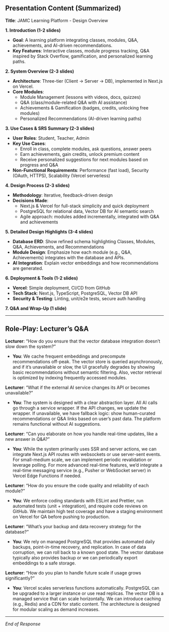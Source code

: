## Presentation Content (Summarized)

**Title**: JAMC Learning Platform - Design Overview

**1. Introduction (1-2 slides)**  
- **Goal**: A learning platform integrating classes, modules, Q&A, achievements, and AI-driven recommendations.
- **Key Features**: Interactive classes, module progress tracking, Q&A inspired by Stack Overflow, gamification, and personalized learning paths.

**2. System Overview (2-3 slides)**  
- **Architecture**: Three-tier (Client → Server → DB), implemented in Next.js on Vercel.  
- **Core Modules**:  
  - Module Management (lessons with videos, docs, quizzes)  
  - Q&A (class/module-related Q&A with AI assistance)  
  - Achievements & Gamification (badges, credits, unlocking free modules)  
  - Personalized Recommendations (AI-driven learning paths)

**3. Use Cases & SRS Summary (2-3 slides)**  
- **User Roles**: Student, Teacher, Admin  
- **Key Use Cases**:  
  - Enroll in class, complete modules, ask questions, answer peers  
  - Earn achievements, gain credits, unlock premium content
  - Receive personalized suggestions for next modules based on progress and Q&A
- **Non-Functional Requirements**: Performance (fast load), Security (OAuth, HTTPS), Scalability (Vercel serverless)

**4. Design Process (2-3 slides)**  
- **Methodology**: Iterative, feedback-driven design  
- **Decisions Made**:  
  - Next.js & Vercel for full-stack simplicity and quick deployment  
  - PostgreSQL for relational data, Vector DB for AI semantic search  
  - Agile approach: modules added incrementally, integrated with Q&A and achievements

**5. Detailed Design Highlights (3-4 slides)**  
- **Database ERD**: Show refined schema highlighting Classes, Modules, Q&A, Achievements, and Recommendations  
- **Module Design**: Emphasize how each module (e.g., Q&A, Achievements) integrates with the database and APIs.  
- **AI Integration**: Explain vector embeddings and how recommendations are generated.

**6. Deployment & Tools (1-2 slides)**  
- **Vercel**: Simple deployment, CI/CD from GitHub  
- **Tech Stack**: Next.js, TypeScript, PostgreSQL, Vector DB API  
- **Security & Testing**: Linting, unit/e2e tests, secure auth handling

**7. Q&A and Wrap-Up (1 slide)**

---

## Role-Play: Lecturer’s Q&A

**Lecturer**: “How do you ensure that the vector database integration doesn’t slow down the system?”

- **You**: We cache frequent embeddings and precompute recommendations off-peak. The vector store is queried asynchronously, and if it’s unavailable or slow, the UI gracefully degrades by showing basic recommendations without semantic filtering. Also, vector retrieval is optimized by indexing frequently accessed modules.

**Lecturer**: “What if the external AI service changes its API or becomes unavailable?”

- **You**: The system is designed with a clear abstraction layer. All AI calls go through a service wrapper. If the API changes, we update the wrapper. If unavailable, we have fallback logic: show human-curated recommendations or Q&A links based on user’s past data. The platform remains functional without AI suggestions.

**Lecturer**: “Can you elaborate on how you handle real-time updates, like a new answer in Q&A?”

- **You**: While the system primarily uses SSR and server actions, we can integrate Next.js API routes with websockets or use server-sent events. For small-medium scale, we can implement periodic revalidation or leverage polling. For more advanced real-time features, we’d integrate a real-time messaging service (e.g., Pusher or WebSocket server) in Vercel Edge Functions if needed.

**Lecturer**: “How do you ensure the code quality and reliability of each module?”

- **You**: We enforce coding standards with ESLint and Prettier, run automated tests (unit + integration), and require code reviews on GitHub. We maintain high test coverage and have a staging environment on Vercel for QA before pushing to production.

**Lecturer**: “What’s your backup and data recovery strategy for the database?”

- **You**: We rely on managed PostgreSQL that provides automated daily backups, point-in-time recovery, and replication. In case of data corruption, we can roll back to a known good state. The vector database typically also provides backup or we can periodically export embeddings to a safe storage.

**Lecturer**: “How do you plan to handle future scale if usage grows significantly?”

- **You**: Vercel scales serverless functions automatically. PostgreSQL can be upgraded to a larger instance or use read replicas. The vector DB is a managed service that can scale horizontally. We can introduce caching (e.g., Redis) and a CDN for static content. The architecture is designed for modular scaling as demand increases.

---

*End of Response*